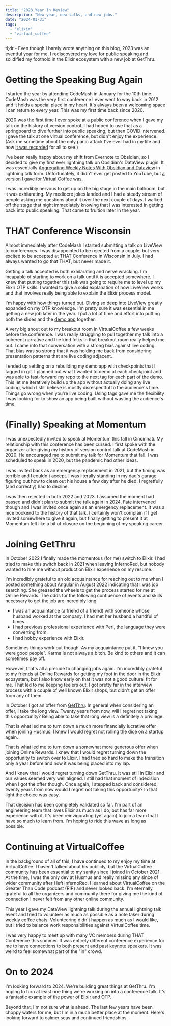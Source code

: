 ```yaml
---
title: "2023 Year In Review"
description: "New year, new talks, and new jobs."
date: "2024-01-31"
tags:
  - "elixir"
  - "virtual_coffee"
---
```


tl;dr - Even though I barely wrote anything on this blog, 2023 was an eventful year for me. I rediscovered my love for public speaking and solidified my foothold in the Elixir ecosystem with a new job at GetThru.

# Getting the Speaking Bug Again
I started the year by attending CodeMash in January for the 10th time. CodeMash was the very first conference I ever went to way back in 2012 and it holds a special place in my heart. It's always been a welcoming space I can return to every year. This was my first time back since 2020.

2020 was the first time I ever spoke at a public conference when I gave my talk on the history of version control. I had hoped to use that as a springboard to dive further into public speaking, but then COVID intervened. I gave the talk at one virtual conference, but didn't enjoy the experience. (Ask me sometime about the only panic attack I've ever had in my life and how [it was recorded](https://www.youtube.com/watch?v=W3hr-F8ie94) for all to see.)

I've been really happy about my shift from Evernote to Obsidian, so I decided to give my first ever lightning talk on Obsidian's DataView plugin. It was essentially [Aggregating Weekly Notes With Obsidian and Dataview](/2022/11/25/aggregating-weekly-notes-with-obsidian-and-dataview) in lightning talk form. Unfortunately, it didn't ever get posted to YouTube, but [a version I gave for Virtual Coffee was](https://www.youtube.com/watch?v=XKZw2YLhFy4).

I was incredibly nervous to get up on the big stage in the main ballroom, but it was exhilarating. My mediocre jokes landed and I had a steady stream of people asking me questions about it over the next couple of days. I walked off the stage that night immediately knowing that I was interested in getting back into public speaking. That came to fruition later in the year.

# THAT Conference Wisconsin
Almost immediately after CodeMash I started submitting a talk on LiveView to conferences. I was disappointed to be rejected from a couple, but very excited to be accepted at THAT Conference in Wisconsin in July. I had always wanted to go that THAT, but never made it.

Getting a talk accepted is both exhilarating and nerve wracking. I'm incapable of starting to work on a talk until it is accepted somewhere. I knew that putting together this talk was going to require me to level up my Elixir OTP skills. I wanted to give a solid explanation of how LiveView works and that involves really being able to explain the Elixir process model.

I'm happy with how things turned out. Diving so deep into LiveView greatly expanded on my OTP knowledge. I'm pretty sure it was essential in me getting a new job later in the year. I put a lot of time and effort into putting both the slides and the [demo app](https://github.com/CuriousCurmudgeon/live_pet) together.

A very big shout out to my breakout room in VirtualCoffee a few weeks before the conference. I was really struggling to pull together my talk into a coherent narrative and the kind folks in that breakout room really helped me out. I came into that conversation with a strong bias against live coding. That bias was so strong that it was holding me back from considering presentation patterns that are live coding adjacent.

I ended up settling on a rebuilding my demo app with checkpoints that I tagged in git. I planned out what I wanted to demo at each checkpoint and was able to fast-forward my repo to the next tag for each part of the demo. This let me iteratively build up the app without actually doing any live coding, which I still believe is mostly disrespectful to the audience's time. Things go wrong when you're live coding. Using tags gave me the flexibility I was looking for to show an app being built without wasting the audience's time.

# (Finally) Speaking at Momentum
I was unexpectedly invited to speak at Momentum this fall in Cincinnati. My relationship with this conference has been cursed. I first spoke with the organizer after giving my history of version control talk at CodeMash in 2020. He encouraged me to submit my talk for Momentum that fall. I was scheduled to speak in 2020, but the pandemic had other ideas.

I was invited back as an emergency replacement in 2021, but the timing was terrible and I couldn't accept. I was literally standing in my dad's garage figuring out how to clean out his house a few day after he died. I regretfully (and correctly) had to decline.

I was then rejected in both 2022 and 2023. I assumed the moment had passed and didn't plan to submit the talk again in 2024. Fate intervened though and I was invited once again as an emergency replacement. It was a nice bookend to the history of that talk. I certainly won't complain if I get invited somewhere to give it again, but finally getting to present it at Momentum felt like a bit of closure on the beginning of my speaking career.

# Joining GetThru
In October 2022 I finally made the momentous (for me) switch to Elixir. I had tried to make this switch back in 2021 when leaving InfernoRed, but nobody wanted to hire me without production Elixir experience on my resume.

I'm incredibly grateful to an old acquaintance for reaching out to me when I posted [something about Angular](/2022/09/27/flipping-tiles-with-angular-and-tailwind) in August 2022 indicating that I was job searching. She greased the wheels to get the process started for me at Online Rewards. The odds for the following confluence of events and skills necessary to get the job are incredibly long
- I was an acquaintance (a friend of a friend) with someone whose husband worked at the company. I had met her husband a handful of times.
- I had previous professional experience with Perl, the language they were converting from.
- I had hobby experience with Elixir.

Sometimes things work out though. As my acquaintance put it, "I knew you were good people". Karma is not always a bitch. Be kind to others and it can sometimes pay off.

However, that's all a prelude to changing jobs again. I'm incredibly grateful to my friends at Online Rewards for getting my foot in the door in the Elixir ecosystem, but I also know early on that it was not a good cultural fit for me. That led to me keeping feelers out. I got pretty far in the interview process with a couple of well known Elixir shops, but didn't get an offer from any of them.

In October I got an offer from [GetThru](https://www.getthru.io/). In general when considering an offer, I take the long view. Twenty years from now, will I regret not taking this opportunity? Being able to take that long view is a definitely a privilege.

That is what led me to turn down a much more financially lucrative offer when joining Husmus. I knew I would regret not rolling the dice on a startup again.

That is what led me to turn down a somewhat more generous offer when joining Online Rewards. I knew that I would regret turning down the opportunity to switch over to Elixir. I had tried so hard to make the transition only a year before and now it was being placed into my lap. 

And I knew that I would regret turning down GetThru. It was still in Elixir and our values seemed very well aligned. I still had that moment of indecision when I got the offer though. Once again, I stepped back and considered, twenty years from now would I regret not taking this opportunity? In that light the choice was easy.

That decision has been completely validated so far. I'm part of an engineering team that loves Elixir as much as I do, but has far more experience with it. It's been reinvigorating (yet again) to join a team that I have so much to learn from. I'm hoping to ride this wave as long as possible.

# Continuing at VirtualCoffee
In the background of all of this, I have continued to my enjoy my time at VirtualCoffee. I haven't talked about his publicly, but the VirtualCoffee community has been essential to my sanity since I joined in October 2021. At the time, I was the only dev at Husmus and really missing any since of wider community after I left InfernoRed. I learned about VirtualCoffee on the Greater Than Code podcast (RIP) and never looked back. I'm eternally grateful to all the organizers and community there for giving me the kind of connection I never felt from any other online community.

This year I gave my DataView lightning talk during the annual lightning talk event and tried to volunteer as much as possible as a note taker during weekly coffee chats. Volunteering didn't happen as much as I would like, but I tried to balance work responsibilities against VirtualCoffee time.

I was very happy to meet up with many VC members during THAT Conference this summer. It was entirely different conference experience for me to have connections to both present and past keynote speakers. It was weird to feel somewhat part of the "in" crowd.

# On to 2024
I'm looking forward to 2024. We're building great things at GetThru. I'm hoping to turn at least one thing we're working on into a conference talk. It's a fantastic example of the power of Elixir and OTP.

Beyond that, I'm not sure what is ahead. The last few years have been choppy waters for me, but I'm in a much better place at the moment. Here's looking forward to calmer seas and continued friendships.